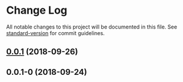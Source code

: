 # Change Log

All notable changes to this project will be documented in this file. See [standard-version](https://github.com/conventional-changelog/standard-version) for commit guidelines.

<a name="0.0.1"></a>
## [0.0.1](https://github.com/tmcw/d12/compare/v0.0.1-0...v0.0.1) (2018-09-26)



<a name="0.0.1-0"></a>
## 0.0.1-0 (2018-09-24)
